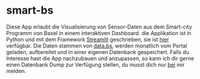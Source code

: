 # smart-bs
Diese App erlaubt die Visualisierung von Sensor-Daten aus dem Smart-city Programm von Basel in einem interaktiven Dashboard. die Applikation ist in Python und mit dem Framework [Streamlit](https://streamlit.io/) geschrieben, sie ist [hier](https://smart-bs.herokuapp.com/) verfügbar. Die Daten stammen von [data.bs](https://data.bs.ch), werden monatlich vom Portal geladen, aufbereitet und in einer eigenen Datenbank gespeichert. Falls du Interesse hast die App nachzubauen und anzupassen, so kann ich dir gerne einen Datenbank Dump zur Verfügung stellen, du musst dich nur [bei](mailto:lcalmbach@gmail.com) mir melden.
